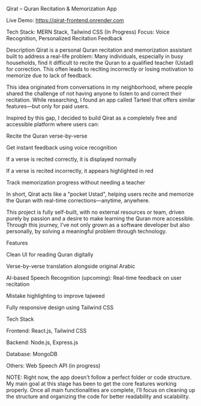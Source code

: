 Qirat – Quran Recitation & Memorization App

Live Demo: https://qirat-frontend.onrender.com

Tech Stack: MERN Stack, Tailwind CSS (In Progress)
Focus: Voice Recognition, Personalized Recitation Feedback

Description
Qirat is a personal Quran recitation and memorization assistant built to address a real-life problem:
Many individuals, especially in busy households, find it difficult to recite the Quran to a qualified teacher (Ustad) for correction. This often leads to reciting incorrectly or losing motivation to memorize due to lack of feedback.

This idea originated from conversations in my neighborhood, where people shared the challenge of not having anyone to listen to and correct their recitation. While researching, I found an app called Tarteel that offers similar features—but only for paid users.

Inspired by this gap, I decided to build Qirat as a completely free and accessible platform where users can:

Recite the Quran verse-by-verse

Get instant feedback using voice recognition

If a verse is recited correctly, it is displayed normally

If a verse is recited incorrectly, it appears highlighted in red

Track memorization progress without needing a teacher

In short, Qirat acts like a "pocket Ustad", helping users recite and memorize the Quran with real-time corrections—anytime, anywhere.

This project is fully self-built, with no external resources or team, driven purely by passion and a desire to make learning the Quran more accessible. Through this journey, I’ve not only grown as a software developer but also personally, by solving a meaningful problem through technology.

Features

Clean UI for reading Quran digitally

Verse-by-verse translation alongside original Arabic

AI-based Speech Recognition (upcoming): Real-time feedback on user recitation

Mistake highlighting to improve tajweed

Fully responsive design using Tailwind CSS

Tech Stack

Frontend: React.js, Tailwind CSS

Backend: Node.js, Express.js

Database: MongoDB

Others: Web Speech API (in progress)

NOTE:
Right now, the app doesn't follow a perfect folder or code structure. My main goal at this stage has been to get the core features working properly. Once all main functionalities are complete, I’ll focus on cleaning up the structure and organizing the code for better readability and scalability.

